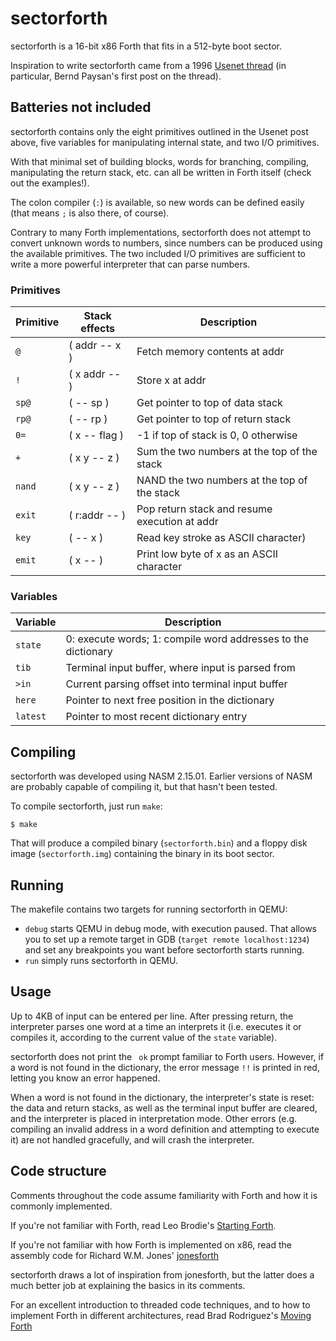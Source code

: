 # sectorforth

sectorforth is a 16-bit x86 Forth that fits in a 512-byte boot sector.

Inspiration to write sectorforth came from a 1996
[Usenet thread](https://groups.google.com/g/comp.lang.forth/c/NS2icrCj1jQ)
(in particular, Bernd Paysan's first post on the thread).

## Batteries not included

sectorforth contains only the eight primitives outlined in the Usenet
post above, five variables for manipulating internal state, and two I/O
primitives.

With that minimal set of building blocks, words for branching, compiling,
manipulating the return stack, etc. can all be written in Forth itself
(check out the examples!).

The colon compiler (`:`) is available, so new words can be defined easily
(that means `;` is also there, of course).

Contrary to many Forth implementations, sectorforth does not attempt to
convert unknown words to numbers, since numbers can be produced using the
available primitives. The two included I/O primitives are sufficient to
write a more powerful interpreter that can parse numbers.

### Primitives

| Primitive | Stack effects | Description                                   |
| --------- | ------------- | --------------------------------------------- |
| `@`       | ( addr -- x ) | Fetch memory contents at addr                 |
| `!`       | ( x addr -- ) | Store x at addr                               |
| `sp@`     | ( -- sp )     | Get pointer to top of data stack              |
| `rp@`     | ( -- rp )     | Get pointer to top of return stack            |
| `0=`      | ( x -- flag ) | -1 if top of stack is 0, 0 otherwise          |
| `+`       | ( x y -- z )  | Sum the two numbers at the top of the stack   |
| `nand`    | ( x y -- z )  | NAND the two numbers at the top of the stack  |
| `exit`    | ( r:addr -- ) | Pop return stack and resume execution at addr |
| `key`     | ( -- x )      | Read key stroke as ASCII character)           |
| `emit`    | ( x -- )      | Print low byte of x as an ASCII character     |

### Variables

| Variable | Description                                                   |
| -------- | ------------------------------------------------------------- |
| `state`  | 0: execute words; 1: compile word addresses to the dictionary |
| `tib`    | Terminal input buffer, where input is parsed from             |
| `>in`    | Current parsing offset into terminal input buffer             |
| `here`   | Pointer to next free position in the dictionary               |
| `latest` | Pointer to most recent dictionary entry                       |

## Compiling

sectorforth was developed using NASM 2.15.01. Earlier versions of NASM
are probably capable of compiling it, but that hasn't been tested.

To compile sectorforth, just run `make`:

```
$ make
```

That will produce a compiled binary (`sectorforth.bin`) and a floppy disk
image (`sectorforth.img`) containing the binary in its boot sector.

## Running

The makefile contains two targets for running sectorforth in QEMU:

- `debug` starts QEMU in debug mode, with execution paused. That allows
you to set up a remote target in GDB (`target remote localhost:1234`) and
set any breakpoints you want before sectorforth starts running.
- `run` simply runs sectorforth in QEMU.

## Usage

Up to 4KB of input can be entered per line. After pressing return, the
interpreter parses one word at a time an interprets it (i.e. executes it
or compiles it, according to the current value of the `state` variable).

sectorforth does not print the ` ok` prompt familiar to Forth users.
However, if a word is not found in the dictionary, the error message `!!`
is printed in red, letting you know an error happened.

When a word is not found in the dictionary, the interpreter's state is
reset: the data and return stacks, as well as the terminal input buffer
are cleared, and the interpreter is placed in interpretation mode. Other
errors (e.g. compiling an invalid address in a word definition and
attempting to execute it) are not handled gracefully, and will crash the
interpreter.

## Code structure

Comments throughout the code assume familiarity with Forth and how it is
commonly implemented.

If you're not familiar with Forth, read Leo Brodie's
[Starting Forth](https://www.forth.com/starting-forth).

If you're not familiar with how Forth is implemented on x86, read the
assembly code for Richard W.M. Jones'
[jonesforth](http://git.annexia.org/?p=jonesforth.git;a=blob;f=jonesforth.S)

sectorforth draws a lot of inspiration from jonesforth, but the latter
does a much better job at explaining the basics in its comments.

For an excellent introduction to threaded code techniques, and to how to
implement Forth in different architectures, read Brad Rodriguez's
[Moving Forth](http://www.bradrodriguez.com/papers/moving1.htm)
